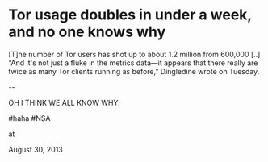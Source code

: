 # Tor usage doubles in under a week, and no one knows why
[T]he number of Tor users has shot up to about 1.2 million from 600,000 [..] “And it's not just a fluke in the metrics data—it appears that there really are twice as many Tor clients running as before,” Dingledine wrote on Tuesday. 

--

 OH I THINK WE ALL KNOW WHY.

#haha #NSA








at

August 30, 2013















